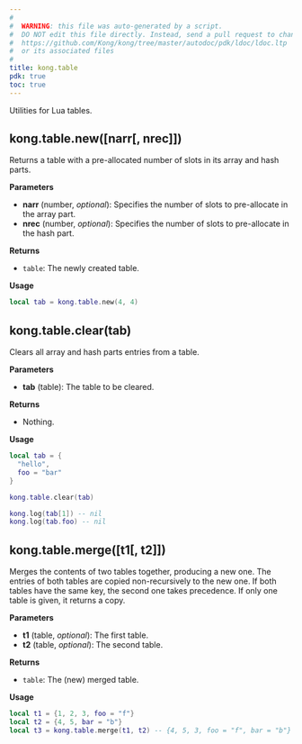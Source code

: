 ```yaml
---
#
#  WARNING: this file was auto-generated by a script.
#  DO NOT edit this file directly. Instead, send a pull request to change
#  https://github.com/Kong/kong/tree/master/autodoc/pdk/ldoc/ldoc.ltp
#  or its associated files
#
title: kong.table
pdk: true
toc: true
---
```


Utilities for Lua tables.



## kong.table.new([narr[, nrec]])

Returns a table with a pre-allocated number of slots in its array and hash
 parts.

**Parameters**

* **narr** (number, _optional_):  Specifies the number of slots to pre-allocate
 in the array part.
* **nrec** (number, _optional_):  Specifies the number of slots to pre-allocate in
 the hash part.

**Returns**

* `table`:  The newly created table.


**Usage**

``` lua
local tab = kong.table.new(4, 4)
```



## kong.table.clear(tab)

Clears all array and hash parts entries from a table.

**Parameters**

* **tab** (table):  The table to be cleared.

**Returns**

*  Nothing.


**Usage**

``` lua
local tab = {
  "hello",
  foo = "bar"
}

kong.table.clear(tab)

kong.log(tab[1]) -- nil
kong.log(tab.foo) -- nil
```



## kong.table.merge([t1[, t2]])

Merges the contents of two tables together, producing a new one.
 The entries of both tables are copied non-recursively to the new one.
 If both tables have the same key, the second one takes precedence.
 If only one table is given, it returns a copy.

**Parameters**

* **t1** (table, _optional_):  The first table.
* **t2** (table, _optional_):  The second table.

**Returns**

* `table`:  The (new) merged table.


**Usage**

``` lua
local t1 = {1, 2, 3, foo = "f"}
local t2 = {4, 5, bar = "b"}
local t3 = kong.table.merge(t1, t2) -- {4, 5, 3, foo = "f", bar = "b"}
```


